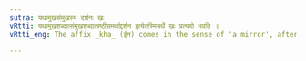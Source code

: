 ```yaml
---
sutra: यथामुखसंमुखस्य दर्शनः खः
vRtti: यथामुखशब्दात्संमुखशब्दात्षष्ठीसमर्थाद्दर्शन इत्येतस्मिन्नर्थे खः प्रत्ययो भवति ॥
vRtti_eng: The affix _kha_ (ईन) comes in the sense of 'a mirror', after the words _yathamukha_, and _sanmukha_ being in the 6th case in construction.

---
```

